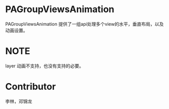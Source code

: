 # PAGroupViewsAnimation
PAGroupViewsAnimation  提供了一组api处理多个view的水平，垂直布局，以及动画设置。

# NOTE
layer 动画不支持，也没有支持的必要。

# Contributor
李林，邓锦龙
